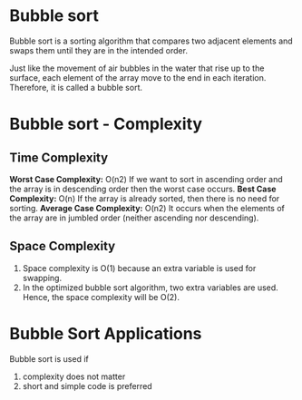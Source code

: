 # Bubble sort

Bubble sort is a sorting algorithm that compares two adjacent elements and swaps them until they are in the intended order.

Just like the movement of air bubbles in the water that rise up to the surface, each element of the array move to the end in each iteration. Therefore, it is called a bubble sort.

# Bubble sort - Complexity

## Time Complexity

**Worst Case Complexity:** O(n2)
If we want to sort in ascending order and the array is in descending order then the worst case occurs.
**Best Case Complexity:** O(n)
If the array is already sorted, then there is no need for sorting.
**Average Case Complexity:** O(n2)
It occurs when the elements of the array are in jumbled order (neither ascending nor descending).

## Space Complexity

1. Space complexity is O(1) because an extra variable is used for swapping.
2. In the optimized bubble sort algorithm, two extra variables are used. Hence, the space complexity will be O(2).

# Bubble Sort Applications

Bubble sort is used if

1. complexity does not matter
2. short and simple code is preferred
